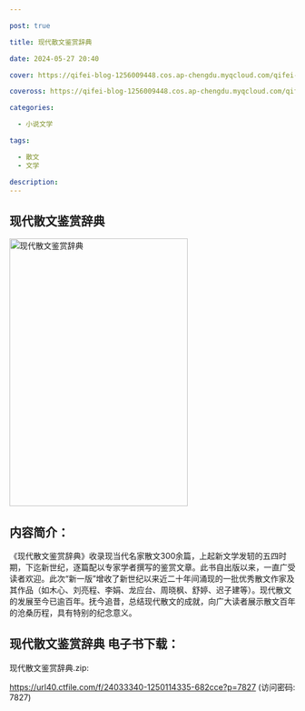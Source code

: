 ```yaml
---

post: true

title: 现代散文鉴赏辞典

date: 2024-05-27 20:40

cover: https://qifei-blog-1256009448.cos.ap-chengdu.myqcloud.com/qifei-blog/66134c8e68eb935713454f24.jpg

coveross: https://qifei-blog-1256009448.cos.ap-chengdu.myqcloud.com/qifei-blog/66134c8e68eb935713454f24.jpg

categories:

  - 小说文学

tags:

  - 散文
  - 文学

description:
---
```


## 现代散文鉴赏辞典
<img alt="现代散文鉴赏辞典 " class="aligncenter loaded" data-was-processed="true" decoding="async" fetchpriority="high" height="471" src="https://qifei-blog-1256009448.cos.ap-chengdu.myqcloud.com/qifei-blog/66134c8e68eb935713454f24.jpg " style="cursor: zoom-in;" width="314"/>

## 内容简介：

《现代散文鉴赏辞典》收录现当代名家散文300余篇，上起新文学发轫的五四时期，下迄新世纪，逐篇配以专家学者撰写的鉴赏文章。此书自出版以来，一直广受读者欢迎。此次“新一版”增收了新世纪以来近二十年间涌现的一批优秀散文作家及其作品（如木心、刘亮程、李娟、龙应台、周晓枫、舒婷、迟子建等）。现代散文的发展至今已逾百年。抚今追昔，总结现代散文的成就，向广大读者展示散文百年的沧桑历程，具有特别的纪念意义。

## 现代散文鉴赏辞典 电子书下载：
现代散文鉴赏辞典.zip: 

https://url40.ctfile.com/f/24033340-1250114335-682cce?p=7827 (访问密码: 7827)
